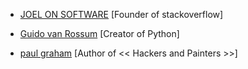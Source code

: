 - [JOEL ON SOFTWARE](https://www.joelonsoftware.com/)   [Founder of stackoverflow]

- [Guido van Rossum](https://www.blogger.com/profile/12821714508588242516)  [Creator of Python]

- [paul graham](http://www.paulgraham.com/index.html) [Author of << Hackers and Painters >>]

